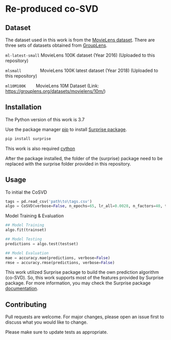 # Re-produced co-SVD

## Dataset
The dataset used in this work is from the [MovieLens dataset](https://grouplens.org/datasets/movielens/). There are three sets of datasets obtained from [GroupLens](https://grouplens.org).


`ml-latest-small` MovieLens 100K dataset (Year 2016) (Uploaded to this repository)

`mlsmall`
&nbsp;&nbsp;&nbsp;&nbsp;&nbsp;&nbsp;&nbsp;&nbsp;&nbsp;&nbsp;&nbsp;&nbsp;&nbsp;
MovieLens 100K latest dataset (Year 2018) (Uploaded to this repository)

`ml10M100K` 
&nbsp;&nbsp;&nbsp;&nbsp;&nbsp;&nbsp;
MovieLens 10M Dataset (Link: https://grouplens.org/datasets/movielens/10m/)

## Installation

The Python version of this work is 3.7

Use the package manager [pip](https://pip.pypa.io/en/stable/) to install [Surprise package](http://surpriselib.com/).

```bash
pip install surprise
```

This work is also required [cython](https://cython.org/)

After the package installed, the folder of the (surprise) package need to be replaced with the surprise folder provided in this repository.

## Usage

To initial the CoSVD
```python
tags = pd.read_csv('path\to\tags.csv')
algo = CoSVD(verbose=False, n_epochs=65, lr_all=0.0028, n_factors=40, tags=tags, random_state=123)
```

Model Training & Evaluation
```python
## Model Training
algo.fit(trainset)

## Model Testing
predictions = algo.test(testset)

## Model Evaluation
mae = accuracy.mae(predictions, verbose=False)
rmse = accuracy.rmse(predictions, verbose=False)
```
This work utilized Surprise package to build the own prediction algorithm (co-SVD). So, this work supports most of the features provided by Surprise package. For more information, you may check the Surprise package [documentation](https://surprise.readthedocs.io/en/stable/).

## Contributing
Pull requests are welcome. For major changes, please open an issue first to discuss what you would like to change.

Please make sure to update tests as appropriate.
